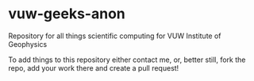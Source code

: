 # vuw-geeks-anon
Repository for all things scientific computing for VUW Institute of Geophysics

To add things to this repository either contact me, or, better still, fork the repo, add your work there and create a pull request!
